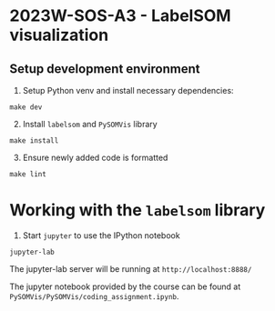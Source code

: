 # 2023W-SOS-A3 - LabelSOM visualization

## Setup development environment

1. Setup Python venv and install necessary dependencies:

```
make dev
```

2. Install `labelsom` and `PySOMVis` library

```
make install
```

3. Ensure newly added code is formatted

```
make lint
```

# Working with the `labelsom` library

1. Start `jupyter` to use the IPython notebook

```
jupyter-lab
```

The jupyter-lab server will be running at `http://localhost:8888/`


The jupyter notebook provided by the course can be found at `PySOMVis/PySOMVis/coding_assignment.ipynb`.
